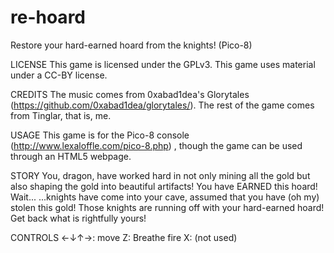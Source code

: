 # re-hoard
Restore your hard-earned hoard from the knights! (Pico-8)



LICENSE
This game is licensed under the GPLv3. This game uses material under a CC-BY license.

CREDITS
The music comes from 0xabad1dea's Glorytales (https://github.com/0xabad1dea/glorytales/).
The rest of the game comes from Tinglar, that is, me.

USAGE
This game is for the Pico-8 console (http://www.lexaloffle.com/pico-8.php) , though the game can be used through an HTML5 webpage.



STORY
You, dragon, have worked hard in not only mining all the gold but also shaping the gold into beautiful artifacts! You have EARNED this hoard!
Wait...
...knights have come into your cave, assumed that you have (oh my) stolen this gold! Those knights are running off with your hard-earned hoard! Get back what is rightfully yours!

CONTROLS
←↓↑→: move
Z: Breathe fire
X: (not used)
